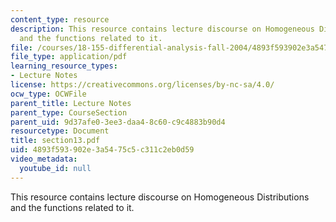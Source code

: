 ```yaml
---
content_type: resource
description: This resource contains lecture discourse on Homogeneous Distributions
  and the functions related to it.
file: /courses/18-155-differential-analysis-fall-2004/4893f593902e3a5475c5c311c2eb0d59_section13.pdf
file_type: application/pdf
learning_resource_types:
- Lecture Notes
license: https://creativecommons.org/licenses/by-nc-sa/4.0/
ocw_type: OCWFile
parent_title: Lecture Notes
parent_type: CourseSection
parent_uid: 9d37afe0-3ee3-daa4-8c60-c9c4883b90d4
resourcetype: Document
title: section13.pdf
uid: 4893f593-902e-3a54-75c5-c311c2eb0d59
video_metadata:
  youtube_id: null
---
```

This resource contains lecture discourse on Homogeneous Distributions and the functions related to it.